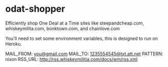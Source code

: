 odat-shopper
=======================

Efficiently shop One Deal at a Time sites like steepandcheap.com,
whiskeymilita.com, bonktown.com, and chainlove.com

You'll need to set some environment variables, this is designed to
run on Heroku.

MAIL_FROM:            you@gmail.com
MAIL_TO:              1235554545@txt.att.net
PATTERN:              nixon
RSS_URL:              http://rss.whiskeymilitia.com/docs/wm/rss.xml
